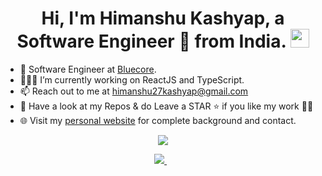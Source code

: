 <!--
**iamhiman/iamhiman** is a ✨ _special_ ✨ repository because its `README.md` (this file) appears on your GitHub profile.
-->

<h1 align="center">Hi, I'm Himanshu Kashyap, a Software Engineer 🚀 from India. <img src="https://user-images.githubusercontent.com/23083986/109312038-8d752d80-786c-11eb-895f-cfd5a04bf6f9.gif" width="30" /></h1>
<!-- 
<img align="right" src="https://user-images.githubusercontent.com/23083986/109315655-c8796000-7870-11eb-91b6-436fd7708f2e.gif" width="35%" /> -->

- 🔭 Software Engineer at [Bluecore](https://www.linkedin.com/company/bluecore/).
- 👨🏽‍💻  I’m currently working on ReactJS and TypeScript.
- 📫 Reach out to me at <a href="mailto:himanshu27kashyap@gmail.com" target="_blank">himanshu27kashyap@gmail.com</a>
- :file_folder: Have a look at my Repos & do Leave a STAR :star: if you like my work :man_technologist:
- 🌐 Visit my [personal website](https://www.himankash.com/) for complete background and contact.
<!--- 👨‍💻 All of my projects are available at <a href="https://github.com/iamhiman" target="_blank">https://github.com/iamhiman</a>-->
<!--- ⚡ Fun Fact: I can talk 24/7 about Geo-Politics.-->

<p align="center">
  <img src="https://github-readme-stats.vercel.app/api/top-langs/?username=iamhiman&layout=compact&count_private=true&langs_count=10">
</p>  

<p align='center'>
  <a href="https://www.linkedin.com/in/himankash/">
    <img src="https://img.shields.io/badge/linkedin-%230077B5.svg?&style=for-the-badge&logo=linkedin&logoColor=white" />
  </a>&nbsp;&nbsp; 
</p>

<!--
<table>
  <tr>
    <td> <img src="https://github-readme-stats.vercel.app/api?username=iamhiman&count_private=true&show_icons=true&hide_border=true"> </td>
    <td>  <img src="https://github-readme-stats.vercel.app/api/top-langs/?username=iamhiman&layout=compact&hide_border=true"> </td>
  </tr>
</table>
-->
